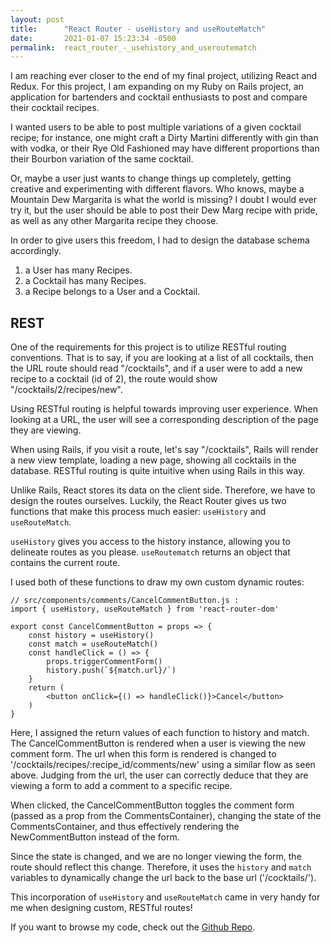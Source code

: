 ```yaml
---
layout: post
title:      "React Router - useHistory and useRouteMatch"
date:       2021-01-07 15:23:34 -0500
permalink:  react_router_-_usehistory_and_useroutematch
---
```



I am reaching ever closer to the end of my final project, utilizing React and Redux. For this project, I am expanding on my Ruby on Rails project, an application for bartenders and cocktail enthusiasts to post and compare their cocktail recipes.

I wanted users to be able to post multiple variations of a given cocktail recipe; for instance, one might craft a Dirty Martini differently with gin than with vodka, or their Rye Old Fashioned may have different proportions than their Bourbon variation of the same cocktail. 

Or, maybe a user just wants to change things up completely, getting creative and experimenting with different flavors. Who knows, maybe a Mountain Dew Margarita is what the world is missing? I doubt I would ever try it, but the user should be able to post their Dew Marg recipe with pride, as well as any other Margarita recipe they choose.

In order to give users this freedom, I had to design the database schema accordingly.
1. a User has many Recipes.
2. a Cocktail has many Recipes.
3. a Recipe belongs to a User and a Cocktail.


## REST

One of the requirements for this project is to utilize RESTful routing conventions. That is to say, if you are looking at a list of all cocktails, then the URL route should read "/cocktails", and if a user were to add a new recipe to a cocktail (id of 2), the route would show "/cocktails/2/recipes/new".

Using RESTful routing is helpful towards improving user experience. When looking at a URL, the user will see a corresponding description of the page they are viewing.

When using Rails, if you visit a route, let's say "/cocktails", Rails will render a new view template, loading a new page, showing all cocktails in the database. RESTful routing is quite intuitive when using Rails in this way.

Unlike Rails, React stores its data on the client side. Therefore, we have to design the routes ourselves. Luckily, the React Router gives us two functions that make this process much easier: `useHistory` and `useRouteMatch`.

`useHistory` gives you access to the history instance, allowing you to delineate routes as you please.
`useRoutematch` returns an object that contains the current route.

I used both of these functions to draw my own custom dynamic routes: 

```
// src/components/comments/CancelCommentButton.js :
import { useHistory, useRouteMatch } from 'react-router-dom'

export const CancelCommentButton = props => {
    const history = useHistory()
    const match = useRouteMatch()
    const handleClick = () => {
        props.triggerCommentForm()
        history.push(`${match.url}/`)
    }
    return (
        <button onClick={() => handleClick()}>Cancel</button>
    )
}
```

Here, I assigned the return values of each function to history and match. The CancelCommentButton is rendered when a user is viewing the new comment form. The url when this form is rendered is changed to '/cocktails/recipes/:recipe_id/comments/new' using a similar flow as seen above. Judging from the url, the user can correctly deduce that they are viewing a form to add a comment to a specific recipe.

When clicked, the CancelCommentButton toggles the comment form (passed as a prop from the CommentsContainer), changing the state of the CommentsContainer, and thus effectively rendering the NewCommentButton instead of the form. 

Since the state is changed, and we are no longer viewing the form, the route should reflect this change. Therefore, it uses the `history` and `match` variables to dynamically change the url back to the base url ('/cocktails/').

This incorporation of `useHistory` and `useRouteMatch` came in very handy for me when designing custom, RESTful routes!

If you want to browse my code, check out the [Github Repo](https://github.com/blumenthaler/Bar-Talk-Frontend).








